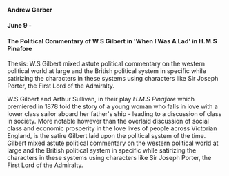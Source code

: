 #### Andrew Garber
#### June 9 - 
#### The Political Commentary of W.S Gilbert in 'When I Was A Lad' in H.M.S Pinafore

Thesis: W.S Gilbert mixed astute political commentary on the western political world at large and the British political system in specific while satirizing the characters in these systems using characters like Sir Joseph Porter, the First Lord of the Admiralty.

W.S Gilbert and Arthur Sullivan, in their play *H.M.S Pinafore* which premiered in 1878 told the story of a young woman who falls in love with a lower class sailor aboard her father's ship - leading to a discussion of class in society. More notable however than the overlaid discussion of social class and economic prosperity in the love lives of people across Victorian England, is the satire Gilbert laid upon the political system of the time. Gilbert mixed astute political commentary on the western political world at large and the British political system in specific while satirizing the characters in these systems using characters like Sir Joseph Porter, the First Lord of the Admiralty.